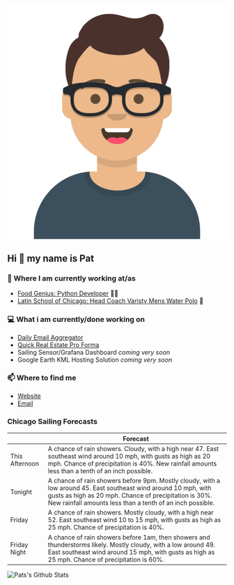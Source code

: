 [![Social banner for p-j-falconer](https://raw.githubusercontent.com/P-J-FALCONER/P-J-FALCONER/master/assets/avataaars.svg)](https://patfalconer.com/)
## Hi :wave: my name is Pat

### 💼 Where I am currently working at/as
- [Food Genius: Python Developer](https://getfoodgenius.com/) 🍔🐍
- [Latin School of Chicago: Head Coach Varisty Mens Water Polo](https://www.latinschool.org/) 🤽


### 💻 What i am currently/done working on
 - [Daily Email Aggregator](https://github.com/P-J-FALCONER/dott_daily_mail)
 - [Quick Real Estate Pro Forma](https://github.com/P-J-FALCONER/henry)
 - Sailing Sensor/Grafana Dashboard *coming very soon*
 - Google Earth KML Hosting Solution *coming very soon*

### 📫 Where to find me
 - [Website](https://patfalconer.com/)
 - [Email](mailto:patrick.j.falconer@gmail.com)


### Chicago Sailing Forecasts
|   | Forecast  |
|---|---|
| This Afternoon | A chance of rain showers. Cloudy, with a high near 47. East southeast wind around 10 mph, with gusts as high as 20 mph. Chance of precipitation is 40%. New rainfall amounts less than a tenth of an inch possible. |
| Tonight | A chance of rain showers before 9pm. Mostly cloudy, with a low around 45. East southeast wind around 10 mph, with gusts as high as 20 mph. Chance of precipitation is 30%. New rainfall amounts less than a tenth of an inch possible. |
| Friday | A chance of rain showers. Mostly cloudy, with a high near 52. East southeast wind 10 to 15 mph, with gusts as high as 25 mph. Chance of precipitation is 40%. |
| Friday Night | A chance of rain showers before 1am, then showers and thunderstorms likely. Mostly cloudy, with a low around 49. East southeast wind around 15 mph, with gusts as high as 25 mph. Chance of precipitation is 60%. |

![Pats's Github Stats](https://github-readme-stats.vercel.app/api?username=p-j-falconer&show_icons=true&theme=radical)
